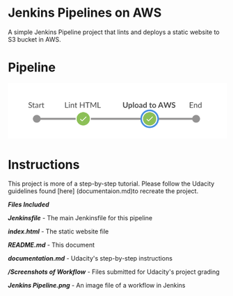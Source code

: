 # Jenkins Pipelines on AWS
A simple Jenkins Pipeline project that lints and deploys a static website to S3 bucket in AWS.

# Pipeline
![](Jenkins%20Pipeline.png)

# Instructions
This project is more of a step-by-step tutorial. Please follow the Udacity guidelines found [here] (documentaion.md)to recreate the project.

***Files Included***

***Jenkinsfile*** - The main Jenkinsfile for this pipeline

***index.html*** - The static website file

***README.md*** - This document  

***documentation.md*** - Udacity's step-by-step instructions

***/Screenshots of Workflow*** - Files submitted for Udacity's project grading

***Jenkins Pipeline.png*** - An image file of a workflow in Jenkins
